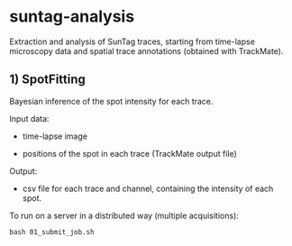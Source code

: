 # suntag-analysis
Extraction and analysis of SunTag traces, starting from time-lapse microscopy data and spatial trace annotations (obtained with TrackMate).

## 1) SpotFitting
Bayesian inference of the spot intensity for each trace.

Input data:
    
- time-lapse image
    
- positions of the spot in each trace (TrackMate output file)
    
Output:

- csv file for each trace and channel, containing the intensity of each spot.

To run on a server in a distributed way (multiple acquisitions):

`bash 01_submit_job.sh`
